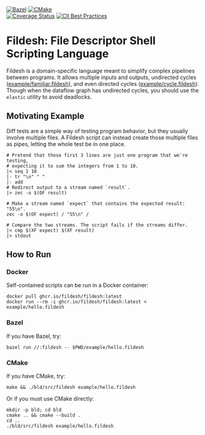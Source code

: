 [![Bazel](https://github.com/fildesh/fildesh/actions/workflows/test_bazel.yaml/badge.svg)](https://github.com/fildesh/fildesh/actions/workflows/test_bazel.yaml)
[![CMake](https://github.com/fildesh/fildesh/actions/workflows/test_cmake.yaml/badge.svg)](https://github.com/fildesh/fildesh/actions/workflows/test_cmake.yaml)
\
[![Coverage Status](https://coveralls.io/repos/github/fildesh/fildesh/badge.svg?branch=trunk)](https://coveralls.io/github/fildesh/fildesh?branch=trunk)
[![CII Best Practices](https://bestpractices.coreinfrastructure.org/projects/6377/badge)](https://bestpractices.coreinfrastructure.org/projects/6377)


# Fildesh: File Descriptor Shell Scripting Language

Fildesh is a domain-specific language meant to simplify complex pipelines between programs.
It allows multiple inputs and outputs, undirected cycles ([example/familiar.fildesh](example/familiar.fildesh)), and even directed cycles ([example/cycle.fildesh](example/cycle.fildesh)).
Though when the dataflow graph has undirected cycles, you should use the `elastic` utility to avoid deadlocks.

## Motivating Example

Diff tests are a simple way of testing program behavior, but they usually involve multiple files.
A Fildesh script can instead create those multiple files as pipes, letting the whole test be in one place.

```shell
# Pretend that these first 3 lines are just one program that we're testing,
# expecting it to sum the integers from 1 to 10.
|< seq 1 10
|- tr "\n" " "
|- add
# Redirect output to a stream named `result`.
|> zec -o $(OF result)

# Make a stream named `expect` that contains the expected result: "55\n".
zec -o $(OF expect) / "55\n" /

# Compare the two streams. The script fails if the streams differ.
|< cmp $(XF expect) $(XF result)
|> stdout
```

## How to Run

### Docker
Self-contained scripts can be run in a Docker container:
```shell
docker pull ghcr.io/fildesh/fildesh:latest
docker run --rm -i ghcr.io/fildesh/fildesh:latest < example/hello.fildesh
```

### Bazel
If you have Bazel, try:
```shell
bazel run //:fildesh -- $PWD/example/hello.fildesh
```

### CMake
If you have CMake, try:
```shell
make && ./bld/src/fildesh example/hello.fildesh
```
Or if you must use CMake directly:
```shell
mkdir -p bld; cd bld
cmake .. && cmake --build .
cd ..
./bld/src/fildesh example/hello.fildesh
```

